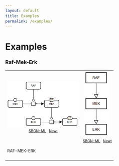 ```yaml
---
layout: default
title: Examples
permalink: /examples/
---
```


# Examples

<h3>Raf-Mek-Erk</h3>
<table>
	<tr style="font-size:90%;">
		<td style="text-align:center; font-size:90%;">
			<img src="../examples/raf-mek-erk/pd.png" width="230" />
			<br />
			<a href="../examples/raf-mek-erk/pd.sbgn">SBGN-ML</a>&ensp;			<a href="http://web.newteditor.org/?URL=https://pd2af.github.io/examples/raf-mek-erk/pd.sbgn" target="_blank">Newt</a>
		</td>
		<td style="text-align:center; font-size:90%;">
			<img src="../examples/raf-mek-erk/af.png" width="80" />
			<br />
			<a href="../examples/raf-mek-erk/af.sbgn">SBGN-ML</a>&ensp;			<a href="http://web.newteditor.org/?URL=https://pd2af.github.io/examples/raf-mek-erk/af.sbgn" target="_blank">Newt</a>
		</td>
	</tr>
	<tr style="line-height: 3em">
		<td colspan="2" style="text-align:left; font-size:90%;">RAF-MEK-ERK</td>
	</tr>
	<tr style="line-height: 3em">
		<td colspan="2" style="text-align:left; font-size:90%;"></td>
	</tr>
</table>
